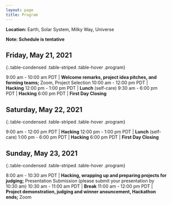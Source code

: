 ```yaml
---
layout: page
title: Program
---
```


**Location:**
Earth, Solar System, Milky Way, Universe

**Note: Schedule is tentative**

## Friday, May 21, 2021

{:.table-condensed .table-striped .table-hover .program}

9:00 am - 10:00 am PDT | **Welcome remarks, project idea pitches, and forming teams;** Zoom, Project Selection
10:00 am - 12:00 pm PDT | **Hacking**
12:00 pm - 1:00 pm PDT | **Lunch** (self-care)
9:30 am - 6:00 pm PDT | **Hacking**
6:00 pm PDT | **First Day Closing**

## Saturday, May 22, 2021

{:.table-condensed .table-striped .table-hover .program}

9:00 am - 12:00 pm PDT | **Hacking**
12:00 pm - 1:00 pm PDT | **Lunch** (self-care)
1:00 pm - 6:00 pm PDT | **Hacking**
6:00 pm PDT | **First Day Closing**

## Sunday, May 23, 2021

{:.table-condensed .table-striped .table-hover .program}

8:00 am - 10:30 am PDT | **Hacking, wrapping up and preparing projects for judging;** Presentation Submission (please submit your presentation by 10:30 am)
10:30 am - 11:00 am PDT | **Break**
11:00 am - 12:00 pm PDT | **Project demonstration, judging and winner anouncement, Hackathon ends;** Zoom
